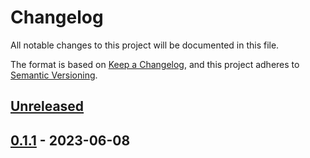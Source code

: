 # Changelog

All notable changes to this project will be documented in this file.

The format is based on [Keep a Changelog][1], and this project adheres to
[Semantic Versioning][2].

[1]: https://keepachangelog.com/en/1.1.0/
[2]: https://semver.org/spec/v2.0.0.html

<!-- next-header -->

## [Unreleased] <!-- release-date -->

## [0.1.1] - 2023-06-08

<!-- next-url -->

[Unreleased]: https://github.com/EarthmanMuons/spellout/compare/v0.1.1...HEAD
[0.1.1]: https://github.com/EarthmanMuons/spellout/compare/v0.1.0...v0.1.1
[0.1.0]: https://github.com/EarthmanMuons/spellout/commits/v0.1.0
